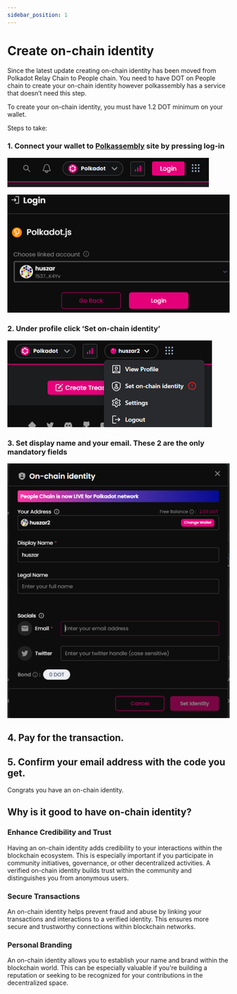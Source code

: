 ```yaml
---
sidebar_position: 1
---
```


# Create on-chain identity

Since the latest update creating on-chain identity has been moved from Polkadot Relay Chain to People chain. You need to have DOT on People chain to create your on-chain identity however polkassembly has a service that doesn’t need this step.   
  
To create your on-chain identity, you must have 1.2 DOT minimum on your wallet. 

  
Steps to take:
### 1. Connect your wallet to [Polkassembly](https://polkadot.polkassembly.io/) site by pressing log-in

![Login](./img/login.PNG)

![Login Step 2](./img/login2.PNG)

### 2. Under profile click ‘Set on-chain identity’
![Identity](./img/identity.PNG)


### 3. Set display name and your email. These 2 are the only mandatory fields

![Set On-Chain Identity](./img/set.PNG)

## 4. Pay for the transaction.

  
## 5. Confirm your email address with the code you get.

Congrats you have an on-chain identity. 

  
## Why is it good to have on-chain identity?

### Enhance Credibility and Trust
Having an on-chain identity adds credibility to your interactions within the blockchain ecosystem. This is especially important if you participate in community initiatives, governance, or other decentralized activities. A verified on-chain identity builds trust within the community and distinguishes you from anonymous users.

### Secure Transactions
An on-chain identity helps prevent fraud and abuse by linking your transactions and interactions to a verified identity. This ensures more secure and trustworthy connections within blockchain networks.

### Personal Branding
An on-chain identity allows you to establish your name and brand within the blockchain world. This can be especially valuable if you're building a reputation or seeking to be recognized for your contributions in the decentralized space.
